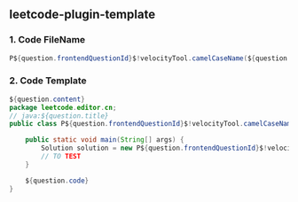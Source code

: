 ## leetcode-plugin-template

### 1. Code FileName

```java
P${question.frontendQuestionId}$!velocityTool.camelCaseName(${question.titleSlug})
```

### 2. Code Template

```java
${question.content}
package leetcode.editor.cn;
// java:${question.title}
public class P${question.frontendQuestionId}$!velocityTool.camelCaseName(${question.titleSlug}) {

	public static void main(String[] args) {
		Solution solution = new P${question.frontendQuestionId}$!velocityTool.camelCaseName(${question.titleSlug})().new Solution();
		// TO TEST
	}

	${question.code}
}

```

